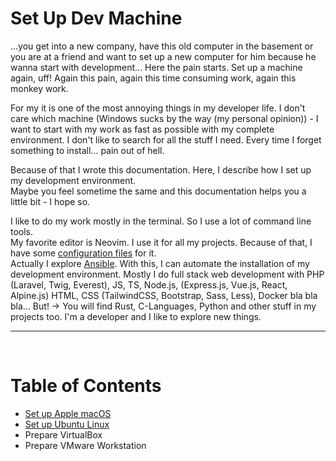 # Set Up Dev Machine
...you get into a new company, have this old computer in the basement or you are at a friend and want to set up a new computer for him because he wanna start with development...
Here the pain starts. Set up a machine again, uff! Again this pain, again this time consuming work, again this monkey work.  

For my it is one of the most annoying things in my developer life. I don't care which machine (Windows sucks by the way (my personal opinion)) - I want to start with my work as fast as possible with my complete environment.
I don't like to search for all the stuff I need. Every time I forget something to install... pain out of hell.

Because of that I wrote this documentation. Here, I describe how I set up my development environment.  
Maybe you feel sometime the same and this documentation helps you a little bit - I hope so.

I like to do my work mostly in the terminal. So I use a lot of command line tools.  
My favorite editor is Neovim. I use it for all my projects. Because of that, I have some [configuration files](https://github.com/MannyFay/dotfiles) for it.  
Actually I explore [Ansible](https://www.ansible.com/). With this, I can automate the installation of my development environment.
Mostly I do full stack web development with PHP (Laravel, Twig, Everest), JS, TS, Node.js, (Express.js, Vue.js, React, Alpine.js) HTML, CSS (TailwindCSS, Bootstrap, Sass, Less), Docker bla bla bla...
But! -> You will find Rust, C-Languages, Python and other stuff in my projects too. I'm a developer and I like to explore new things.

---
<br>

# Table of Contents
* [Set up Apple macOS](docs/set-up-macos.md)
* [Set up Ubuntu Linux](docs/set-up-ubuntu.md)
* Prepare VirtualBox
* Prepare VMware Workstation






